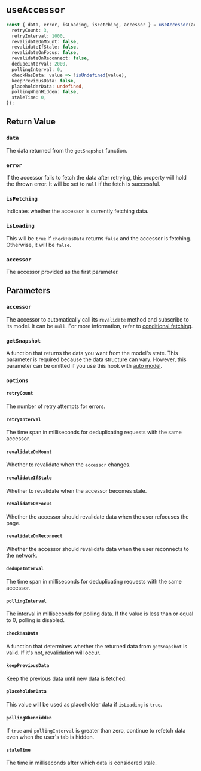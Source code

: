 # `useAccessor`

```ts
const { data, error, isLoading, isFetching, accessor } = useAccessor(accessor, getSnapshot, {
  retryCount: 3,
  retryInterval: 1000,
  revalidateOnMount: false,
  revalidateIfStale: false,
  revalidateOnFocus: false,
  revalidateOnReconnect: false,
  dedupeInterval: 2000,
  pollingInterval: 0,
  checkHasData: value => !isUndefined(value),
  keepPreviousData: false,
  placeholderData: undefined,
  pollingWhenHidden: false,
  staleTime: 0,
});
```

## Return Value

### `data`

The data returned from the `getSnapshot` function.

### `error`

If the accessor fails to fetch the data after retrying, this property will hold the thrown error. It will be set to `null` if the fetch is successful.

### `isFetching`

Indicates whether the accessor is currently fetching data.

### `isLoading`

This will be `true` if `checkHasData` returns `false` and the accessor is fetching. Otherwise, it will be `false`.

### `accessor`

The accessor provided as the first parameter.

## Parameters

### `accessor`

The accessor to automatically call its `revalidate` method and subscribe to its model. It can be `null`. For more information, refer to [conditional fetching](../conditional-fetching.md).

### `getSnapshot`

A function that returns the data you want from the model's state. This parameter is required because the data structure can vary. However, this parameter can be omitted if you use this hook with [auto model](../auto-model.md).

### `options`

#### `retryCount`

The number of retry attempts for errors.

#### `retryInterval`

The time span in milliseconds for deduplicating requests with the same accessor.

#### `revalidateOnMount`

Whether to revalidate when the `accessor` changes.

#### `revalidateIfStale`

Whether to revalidate when the accessor becomes stale.

#### `revalidateOnFocus`

Whether the accessor should revalidate data when the user refocuses the page.

#### `revalidateOnReconnect`

Whether the accessor should revalidate data when the user reconnects to the network.

#### `dedupeInterval`

The time span in milliseconds for deduplicating requests with the same accessor.

#### `pollingInterval`

The interval in milliseconds for polling data. If the value is less than or equal to 0, polling is disabled.

#### `checkHasData`

A function that determines whether the returned data from `getSnapshot` is valid. If it's not, revalidation will occur.

#### `keepPreviousData`

Keep the previous data until new data is fetched.

#### `placeholderData`

This value will be used as placeholder data if `isLoading` is `true`.

#### `pollingWhenHidden`

If `true` and `pollingInterval` is greater than zero, continue to refetch data even when the user's tab is hidden.

#### `staleTime`

The time in milliseconds after which data is considered stale.
